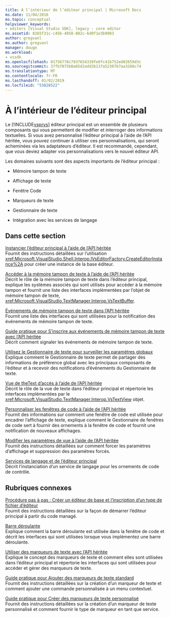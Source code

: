 ```yaml
---
title: À l’intérieur de l’éditeur principal | Microsoft Docs
ms.date: 11/04/2016
ms.topic: conceptual
helpviewer_keywords:
- editors [Visual Studio SDK], legacy - core editor
ms.assetid: 8265f31c-c45b-4858-882c-6d9f1e3b9083
author: gregvanl
ms.author: gregvanl
manager: douge
ms.workload:
- vssdk
ms.openlocfilehash: 01756778c7937654339fe0fc41b752ed02659d3c
ms.sourcegitcommit: 37fb7075b0a65d2add3b137a5230767aa3266c74
ms.translationtype: MT
ms.contentlocale: fr-FR
ms.lasthandoff: 01/02/2019
ms.locfileid: "53828522"
---
```

# <a name="inside-the-core-editor"></a>À l’intérieur de l’éditeur principal
Le [!INCLUDE[vsprvs](../code-quality/includes/vsprvs_md.md)] éditeur principal est un ensemble de plusieurs composants qui vous permettent de modifier et interroger des informations textuelles. Si vous avez personnalisé l’éditeur principal à l’aide de l’API héritée, vous pouvez continuer à utiliser ces personnalisations, qui seront acheminées via les adaptateurs d’éditeur. Il est recommandé, cependant, que vous deviez adapter vos personnalisations vers le nouvel éditeur API.  
  
 Les domaines suivants sont des aspects importants de l’éditeur principal :  
  
-   Mémoire tampon de texte  
  
-   Affichage de texte  
  
-   Fenêtre Code  
  
-   Marqueurs de texte  
  
-   Gestionnaire de texte  
  
-   Intégration avec les services de langage  
  
## <a name="in-this-section"></a>Dans cette section  
 [Instancier l’éditeur principal à l’aide de l’API héritée](../extensibility/instantiating-the-core-editor-by-using-the-legacy-api.md)  
 Fournit des instructions détaillées sur l’utilisation <xref:Microsoft.VisualStudio.Shell.Interop.IVsEditorFactory.CreateEditorInstance%2A> pour créer une instance de la base éditeur.  
  
 [Accéder à la mémoire tampon de texte à l’aide de l’API héritée](../extensibility/accessing-the-text-buffer-by-using-the-legacy-api.md)  
 Décrit le rôle de la mémoire tampon de texte dans l’éditeur principal, explique les systèmes associés qui sont utilisés pour accéder à la mémoire tampon et fournit une liste des interfaces implémentées par l’objet de mémoire tampon de texte, <xref:Microsoft.VisualStudio.TextManager.Interop.VsTextBuffer>.  
  
 [Événements de mémoire tampon de texte dans l’API héritée](../extensibility/text-buffer-events-in-the-legacy-api.md)  
 Fournit une liste des interfaces qui sont utilisées pour la notification des événements de mémoire tampon de texte.  
  
 [Guide pratique pour S’inscrire aux événements de mémoire tampon de texte avec l’API héritée](../extensibility/how-to-register-for-text-buffer-events-with-the-legacy-api.md)  
 Décrit comment signaler les événements de mémoire tampon de texte.  
  
 [Utilisez le Gestionnaire de texte pour surveiller les paramètres globaux](../extensibility/using-the-text-manager-to-monitor-global-settings.md)  
 Explique comment le Gestionnaire de texte permet de partager des informations de préférence global avec les principaux composants de l’éditeur et à recevoir des notifications d’événements du Gestionnaire de texte.  
  
 [Vue de theText d’accès à l’aide de l’API héritée](../extensibility/accessing-thetext-view-by-using-the-legacy-api.md)  
 Décrit le rôle de la vue de texte dans l’éditeur principal et répertorie les interfaces implémentées par le <xref:Microsoft.VisualStudio.TextManager.Interop.VsTextView> objet.  
  
 [Personnaliser les fenêtres de code à l’aide de l’API héritée](../extensibility/customizing-code-windows-by-using-the-legacy-api.md)  
 Fournit des informations sur comment une fenêtre de code est utilisée pour encadrer l’affichage de texte, explique comment le Gestionnaire de fenêtres de code sert à fournir des ornements à la fenêtre de code et fournit une notification de nouveaux affichages.  
  
 [Modifier les paramètres de vue à l’aide de l’API héritée](../extensibility/changing-view-settings-by-using-the-legacy-api.md)  
 Fournit des instructions détaillées sur comment forcer les paramètres d’affichage et suppression des paramètres forcés.  
  
 [Services de langage et de l’éditeur principal](../extensibility/language-services-and-the-core-editor.md)  
 Décrit l’instanciation d’un service de langage pour les ornements de code de contrôle.  
  
## <a name="related-sections"></a>Rubriques connexes  
 [Procédure pas à pas : Créer un éditeur de base et l’inscription d’un type de fichier d’éditeur](../extensibility/walkthrough-creating-a-core-editor-and-registering-an-editor-file-type.md)  
 Fournit des instructions détaillées sur la façon de démarrer l’éditeur principal à partir du code managé.  
  
 [Barre déroulante](../extensibility/drop-down-bar.md)  
 Explique comment la barre déroulante est utilisée dans la fenêtre de code et décrit les interfaces qui sont utilisées lorsque vous implémentez une barre déroulante.  
  
 [Utiliser des marqueurs de texte avec l’API héritée](../extensibility/using-text-markers-with-the-legacy-api.md)  
 Explique le concept des marqueurs de texte et comment elles sont utilisées dans l’éditeur principal et répertorie les interfaces qui sont utilisées pour accéder et gérer des marqueurs de texte.  
  
 [Guide pratique pour Ajouter des marqueurs de texte standard](../extensibility/how-to-add-standard-text-markers.md)  
 Fournit des instructions détaillées sur la création d’un marqueur de texte et comment ajouter une commande personnalisée à un menu contextuel.  
  
 [Guide pratique pour Créer des marqueurs de texte personnalisé](../extensibility/how-to-create-custom-text-markers.md)  
 Fournit des instructions détaillées sur la création d’un marqueur de texte personnalisé et comment fournir le type de marqueur en tant que service.